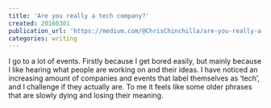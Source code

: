 ```yaml
---
title: 'Are you really a tech company?'
created: 20160301
publication_url: 'https://medium.com/@ChrisChinchilla/are-you-really-a-tech-company-63e7b4ed54d4#.x547tw4zr'
categories: writing 
---
```


I go to a lot of events. Firstly because I get bored easily, but mainly because I like hearing what people are working on and their ideas.
I have noticed an increasing amount of companies and events that label themselves as ‘tech’, and I challenge if they actually are.
To me it feels like some older phrases that are slowly dying and losing their meaning.